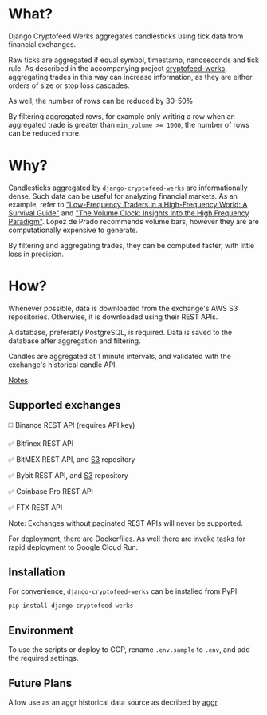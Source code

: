 # What?

Django Cryptofeed Werks aggregates candlesticks using tick data from financial exchanges. 

Raw ticks are aggregated if equal symbol, timestamp, nanoseconds and tick rule. As described in the accompanying project [cryptofeed-werks](https://github.com/globophobe/cryptofeed-werks), aggregating trades in this way can increase information, as they are either orders of size or stop loss cascades.

As well, the number of rows can be reduced by 30-50%

By filtering aggregated rows, for example only writing a row when an aggregated trade is greater than `min_volume >= 1000`, the number of rows can be reduced more.


# Why?

Candlesticks aggregated by `django-cryptofeed-werks` are informationally dense. Such data can be useful for analyzing financial markets. As an example, refer to 
["Low-Frequency Traders in a High-Frequency World: A Survival Guide"](https://papers.ssrn.com/sol3/papers.cfm?abstract_id=2150876) and ["The Volume Clock: Insights into the High Frequency Paradigm"](https://papers.ssrn.com/sol3/papers.cfm?abstract_id=2034858). Lopez de Prado recommends volume bars, however they are are computationally expensive to generate. 

By filtering and aggregating trades, they can be computed faster, with little loss in precision.

# How?

Whenever possible, data is downloaded from the exchange's AWS S3 repositories. Otherwise, it is downloaded using their REST APIs. 

A database, preferably PostgreSQL, is required. Data is saved to the database after aggregation and filtering. 

Candles are aggregated at 1 minute intervals, and validated with the exchange's historical candle API.

[Notes](https://github.com/globophobe/django-cryptofeed-werks/blob/main/NOTES.md).


Supported exchanges
-------------------

:white_medium_square: Binance REST API (requires API key)

:white_check_mark: Bitfinex REST API

:white_check_mark: BitMEX REST API, and [S3](https://public.bitmex.com/) repository

:white_check_mark: Bybit REST API, and [S3](https://public.bybit.com/) repository

:white_check_mark: Coinbase Pro REST API

:white_check_mark: FTX REST API

Note: Exchanges without paginated REST APIs will never be supported.

For deployment, there are Dockerfiles. As well there are invoke tasks for rapid deployment to Google Cloud Run.


Installation
------------

For convenience, `django-cryptofeed-werks` can be installed from PyPI:

```
pip install django-cryptofeed-werks
```

Environment
-----------

To use the scripts or deploy to GCP, rename `.env.sample` to `.env`, and add the required settings.


Future Plans
------------

Allow use as an aggr historical data source as decribed by [aggr](https://github.com/Tucsky/aggr#implement-historical-data).
